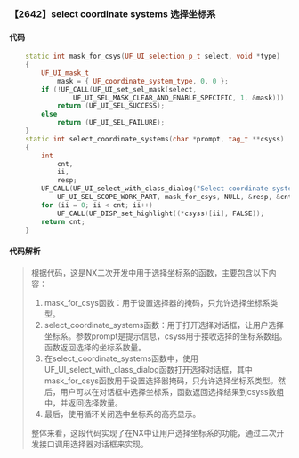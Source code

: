 ### 【2642】select coordinate systems 选择坐标系

#### 代码

```cpp
    static int mask_for_csys(UF_UI_selection_p_t select, void *type)  
    {  
        UF_UI_mask_t  
            mask = { UF_coordinate_system_type, 0, 0 };  
        if (!UF_CALL(UF_UI_set_sel_mask(select,  
                UF_UI_SEL_MASK_CLEAR_AND_ENABLE_SPECIFIC, 1, &mask)))  
            return (UF_UI_SEL_SUCCESS);  
        else  
            return (UF_UI_SEL_FAILURE);  
    }  
    static int select_coordinate_systems(char *prompt, tag_t **csyss)  
    {  
        int  
            cnt,  
            ii,  
            resp;  
        UF_CALL(UF_UI_select_with_class_dialog("Select coordinate systems", prompt,  
            UF_UI_SEL_SCOPE_WORK_PART, mask_for_csys, NULL, &resp, &cnt, csyss));  
        for (ii = 0; ii < cnt; ii++)  
            UF_CALL(UF_DISP_set_highlight((*csyss)[ii], FALSE));  
        return cnt;  
    }

```

#### 代码解析

> 根据代码，这是NX二次开发中用于选择坐标系的函数，主要包含以下内容：
>
> 1. mask_for_csys函数：用于设置选择器的掩码，只允许选择坐标系类型。
> 2. select_coordinate_systems函数：用于打开选择对话框，让用户选择坐标系。参数prompt是提示信息，csyss用于接收选择的坐标系数组。函数返回选择的坐标系数量。
> 3. 在select_coordinate_systems函数中，使用UF_UI_select_with_class_dialog函数打开选择对话框，其中mask_for_csys函数用于设置选择器掩码，只允许选择坐标系类型。然后，用户可以在对话框中选择坐标系，函数返回选择结果到csyss数组中，并返回选择数量。
> 4. 最后，使用循环关闭选中坐标系的高亮显示。
>
> 整体来看，这段代码实现了在NX中让用户选择坐标系的功能，通过二次开发接口调用选择器对话框来实现。
>
